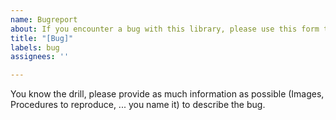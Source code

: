 ```yaml
---
name: Bugreport
about: If you encounter a bug with this library, please use this form to report it.
title: "[Bug]"
labels: bug
assignees: ''

---
```


You know the drill, please provide as much information as possible (Images, Procedures to reproduce, ... you name it) to describe the bug.
